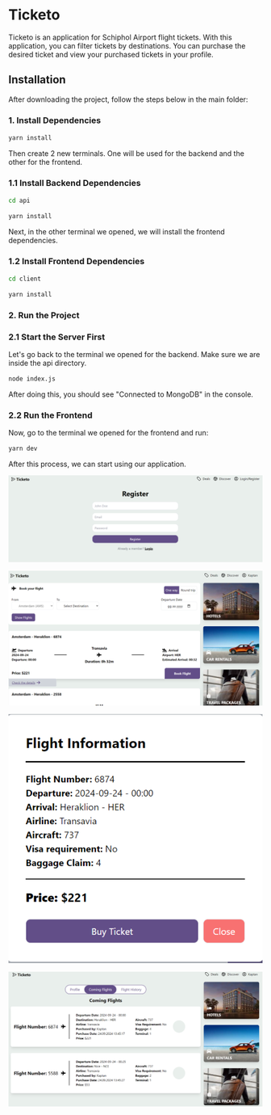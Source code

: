 # Ticketo

Ticketo is an application for Schiphol Airport flight tickets. With this application, you can filter tickets by destinations. You can purchase the desired ticket and view your purchased tickets in your profile.

## Installation

After downloading the project, follow the steps below in the main folder:

### 1. Install Dependencies

```bash
yarn install
```
Then create 2 new terminals. One will be used for the backend and the other for the frontend.

### 1.1 Install Backend Dependencies
```bash
cd api
```
```bash
yarn install
```
Next, in the other terminal we opened, we will install the frontend dependencies.

### 1.2 Install Frontend Dependencies
```bash
cd client
```
```bash
yarn install
```
### 2. Run the Project
### 2.1 Start the Server First
Let's go back to the terminal we opened for the backend. Make sure we are inside the api directory.
```bash
node index.js
```
After doing this, you should see "Connected to MongoDB" in the console.

### 2.2 Run the Frontend 
Now, go to the terminal we opened for the frontend and run:

```bash
yarn dev
```
After this process, we can start using our application.

![Ticketo Uygulaması](./client/src/assets/1.PNG)

![Ticketo Uygulaması](./client/src/assets/2.PNG)

![Ticketo Uygulaması](./client/src/assets/3.PNG)

![Ticketo Uygulaması](./client/src/assets/4.PNG)
